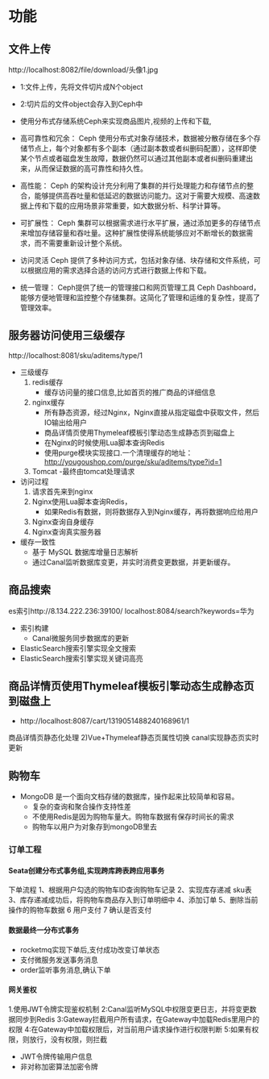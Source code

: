 # 功能

##

## 文件上传
http://localhost:8082/file/download/头像1.jpg

- 1:文件上传，先将文件切片成N个object
- 2:切片后的文件object会存入到Ceph中

- 使用分布式存储系统Ceph来实现商品图片,视频的上传和下载,
- 高可靠性和冗余：
Ceph 使用分布式对象存储技术，数据被分散存储在多个存储节点上，每个对象都有多个副本（通过副本数或者纠删码配置），这样即使某个节点或者磁盘发生故障，数据仍然可以通过其他副本或者纠删码重建出来，从而保证数据的高可靠性和持久性。

- 高性能：
Ceph 的架构设计充分利用了集群的并行处理能力和存储节点的整合，能够提供高吞吐量和低延迟的数据访问能力。这对于需要大规模、高速数据上传和下载的应用场景非常重要，如大数据分析、科学计算等。

- 可扩展性：
Ceph 集群可以根据需求进行水平扩展，通过添加更多的存储节点来增加存储容量和吞吐量。这种扩展性使得系统能够应对不断增长的数据需求，而不需要重新设计整个系统。

- 访问灵活
Ceph 提供了多种访问方式，包括对象存储、块存储和文件系统，可以根据应用的需求选择合适的访问方式进行数据上传和下载。

- 统一管理：
Ceph提供了统一的管理接口和网页管理工具 Ceph Dashboard，能够方便地管理和监控整个存储集群。这简化了管理和运维的复杂性，提高了管理效率。

## 服务器访问使用三级缓存
http://localhost:8081/sku/aditems/type/1
- 三级缓存
  1. redis缓存
     - 缓存访问量的接口信息,比如首页的推广商品的详细信息
  2. nginx缓存
      - 所有静态资源，经过Nginx，Nginx直接从指定磁盘中获取文件，然后IO输出给用户
      - 商品详情页使用Thymeleaf模板引擎动态生成静态页到磁盘上
      - 在Nginx的时候使用Lua脚本查询Redis
      - 使用purge模块实现接口.一个清理缓存的地址：http://yougoushop.com/purge/sku/aditems/type?id=1
  3. Tomcat
    -最终由tomcat处理请求
- 访问过程
    1. 请求首先来到nginx
    2. Nginx使用Lua脚本查询Redis，
       - 如果Redis有数据，则将数据存入到Nginx缓存，再将数据响应给用户
    3. Nginx查询自身缓存
    4. Nginx查询真实服务器 
- 缓存一致性
  - 基于 MySQL 数据库增量日志解析
  - 通过Canal监听数据库变更，并实时消费变更数据，并更新缓存。

## 商品搜索
es索引http://8.134.222.236:39100/
localhost:8084/search?keywords=华为
- 索引构建
  - Canal微服务同步数据库的更新
- ElasticSearch搜索引擎实现全文搜索
- ElasticSearch搜索引擎实现关键词高亮

## 商品详情页使用Thymeleaf模板引擎动态生成静态页到磁盘上
- http://localhost:8087/cart/1319051488240168961/1

商品详情页静态化处理
2)Vue+Thymeleaf静态页属性切换
canal实现静态页实时更新

## 购物车
- MongoDB 是一个面向文档存储的数据库，操作起来比较简单和容易。
  - 复杂的查询和聚合操作支持性差
  - 不使用Redis是因为购物车量大。购物车数据有保存时间长的需求
  - 购物车以用户为对象存到mongoDB里去
  
### 订单工程
#### Seata创建分布式事务组,实现跨库跨表跨应用事务
下单流程
1、根据用户勾选的购物车ID查询购物车记录
2、实现库存递减 sku表
3、库存递减成功后，将购物车商品存入到订单明细中
4、添加订单
5、删除当前操作的购物车数据
6 用户支付
7 确认是否支付

#### 数据最终一分布式事务
- rocketmq实现下单后,支付成功改变订单状态
- 支付微服务发送事务消息
- order监听事务消息,确认下单

#### 网关鉴权
1.使用JWT令牌实现鉴权机制
2:Canal监听MySQL中权限变更日志，并将变更数据同步到Redis
3:Gateway拦截用户所有请求，在Gateway中加载Redis里用户的权限
4:在Gateway中加载权限后，对当前用户请求操作进行权限判断
5:如果有权限，则放行，没有权限，则拦截
- JWT令牌传输用户信息
- 非对称加密算法加密令牌


  